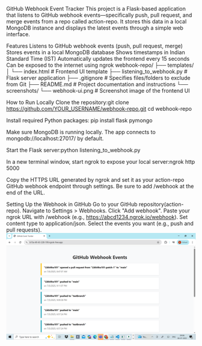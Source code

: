 
GitHub Webhook Event Tracker
This project is a Flask-based application that listens to GitHub webhook events—specifically push, pull request, and merge events from a repo called action-repo. It stores this data in a local MongoDB instance and displays the latest events through a simple web interface.

Features
Listens to GitHub webhook events (push, pull request, merge)
Stores events in a local MongoDB database
Shows timestamps in Indian Standard Time (IST)
Automatically updates the frontend every 15 seconds
Can be exposed to the internet using ngrok
webhook-repo/
├── templates/
│   └── index.html           # Frontend UI template
├── listening_to_webhook.py  # Flask server application
├── .gitignore               # Specifies files/folders to exclude from Git
├── README.md                # Project documentation and instructions
└── screenshots/
    └── webhook-ui.png       # Screenshot image of the frontend UI


How to Run Locally
Clone the repository:git clone https://github.com/YOUR_USERNAME/webhook-repo.git cd webhook-repo

Install required Python packages: pip install flask pymongo

Make sure MongoDB is running locally. The app connects to mongodb://localhost:27017/ by default.

Start the Flask server:python listening_to_webhook.py

In a new terminal window, start ngrok to expose your local server:ngrok http 5000

Copy the HTTPS URL generated by ngrok and set it as your action-repo GitHub webhook endpoint through settings. Be sure to add /webhook at the end of the URL.

Setting Up the Webhook in GitHub
Go to your GitHub repository(action-repo).
Navigate to Settings > Webhooks.
Click "Add webhook".
Paste your ngrok URL with /webhook (e.g., https://abcd1234.ngrok.io/webhook).
Set content type to application/json.
Select the events you want (e.g., push and pull requests).
![Webhook UI](screenshots/webhook-ui.png)